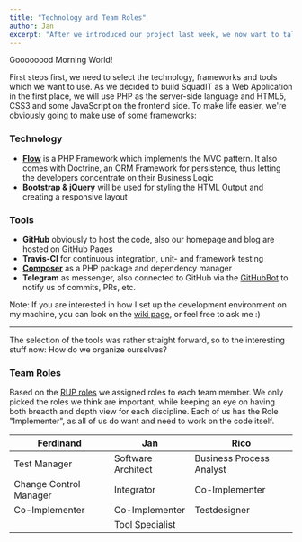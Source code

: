 ```yaml
---
title: "Technology and Team Roles"
author: Jan
excerpt: "After we introduced our project last week, we now want to talk about the technology we're going to use and also how we arranged the team roles."
---
```


Goooooood Morning World!

First steps first, we need to select the technology, frameworks and tools which we want to use. As we decided to build SquadIT as a Web Application in the first place, we will use PHP as the server-side language and HTML5, CSS3 and some JavaScript on the frontend side. To make life easier, we're obviously going to make use of some frameworks:

### Technology

+ **[Flow](https://flow.neos.io)** is a PHP Framework which implements the MVC pattern. It also comes with Doctrine, an ORM Framework for persistence, thus letting the developers concentrate on their Business Logic
+ **Bootstrap & jQuery** will be used for styling the HTML Output and creating a responsive layout

### Tools

+ **GitHub** obviously to host the code, also our homepage and blog are hosted on GitHub Pages
+ **Travis-CI** for continuous integration, unit- and framework testing
+ **[Composer](https://getcomposer.org)** as a PHP package and dependency manager
+ **Telegram** as messenger, also connected to GitHub via the [GitHubBot](https://telegram.me/GitHubBot) to notify us of commits, PRs, etc.

Note: If you are interested in how I set up the development environment on my machine, you can look on the [wiki page](https://github.com/PalatinCoder/SquadIT/wiki/Dev-Env-setup), or feel free to ask me :)

---

The selection of the tools was rather straight forward, so to the interesting stuff now: How do we organize ourselves?

### Team Roles

Based on the [RUP roles](http://www.ibm.com/developerworks/rational/library/apr05/crain/) we assigned roles to each team member. We only picked the roles we think are important, while keeping an eye on having both breadth and depth view for each discipline. Each of us has the Role "Implementer", as all of us do want and need to work on the code itself.

| Ferdinand | Jan | Rico |
|-----------|-----|------|
|Test Manager|Software Architect|Business Process Analyst|
|Change Control Manager|Integrator|Co-Implementer|
|Co-Implementer|Co-Implementer|Testdesigner|
||Tool Specialist||
